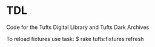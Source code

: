 TDL
===========================

Code for the Tufts Digital Library and Tufts Dark Archives

To reload fixtures use task:
$ rake tufts:fixtures:refresh

